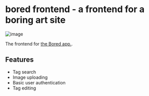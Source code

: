 # bored frontend - a frontend for a boring art site

![image](https://github.com/Fekinox/bored-frontend/assets/20966518/01a420df-a71c-4d78-999e-22907990ebf5)

The frontend for [the Bored app.](https://github.com/Fekinox/bored).

## Features

* Tag search
* Image uploading
* Basic user authentication
* Tag editing
